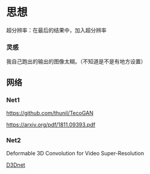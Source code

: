 # 思想

超分辨率：在最后的结果中，加入超分辨率

### 灵感

我自己跑出的输出的图像太糊。（不知道是不是有地方设置）

## 网络

### Net1

https://github.com/thunil/TecoGAN

https://arxiv.org/pdf/1811.09393.pdf

### Net2

Deformable 3D Convolution for Video Super-Resolution

[D3Dnet ](../Baseline_Study/D3D.md)



